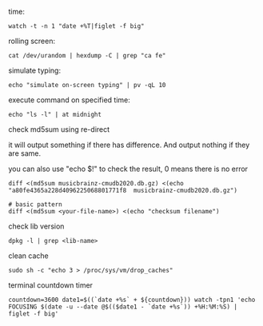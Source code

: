 time:

```shell
watch -t -n 1 "date +%T|figlet -f big"
```

rolling screen:

```shell
cat /dev/urandom | hexdump -C | grep "ca fe"
```

simulate typing:

```shell
echo "simulate on-screen typing" | pv -qL 10
```

execute command on specified time:

```shell
echo "ls -l" | at midnight
```

check md5sum using re-direct

it will output something if there has difference. And output nothing if they are same.

you can also use "echo $!" to check the result, 0 means there is no error

```shell
diff <(md5sum musicbrainz-cmudb2020.db.gz) <(echo "a80fe4365a228d4096225068801771f8  musicbrainz-cmudb2020.db.gz")

# basic pattern
diff <(md5sum <your-file-name>) <(echo "checksum filename")
```

check lib version

```shell
dpkg -l | grep <lib-name>
```

clean cache

```shell
sudo sh -c "echo 3 > /proc/sys/vm/drop_caches"
```

terminal countdown timer

```shell
countdown=3600 date1=$((`date +%s` + ${countdown})) watch -tpn1 'echo FOCUSING $(date -u --date @$(($date1 - `date +%s`)) +%H:%M:%S) | figlet -f big'
```